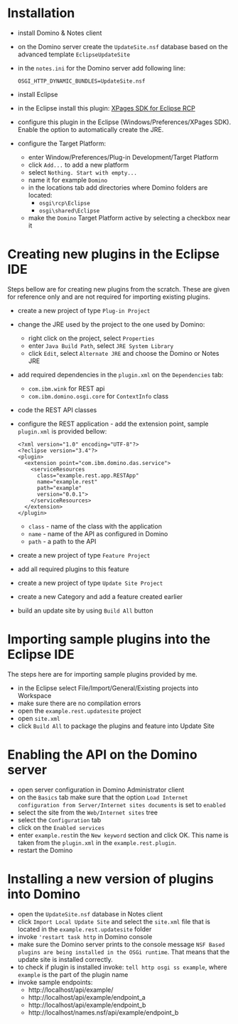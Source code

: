 # Installation

- install Domino & Notes client
- on the Domino server create the `UpdateSite.nsf` database based on the advanced template `EclipseUpdateSite`
- in the `notes.ini` for the Domino server add following line:

      OSGI_HTTP_DYNAMIC_BUNDLES=UpdateSite.nsf

- install Eclipse
- in the Eclipse install this plugin: [XPages SDK for Eclipse RCP](https://www.openntf.org/main.nsf/project.xsp?r=project/XPages%20SDK%20for%20Eclipse%20RCP)
- configure this plugin in the Eclipse (Windows/Preferences/XPages SDK). Enable the option to automatically create the JRE.
- configure the Target Platform:
  - enter Window/Preferences/Plug-in Development/Target Platform
  - click `Add...` to add a new platform
  - select `Nothing. Start with empty...`
  - name it for example `Domino`
  - in the locations tab add directories where Domino folders are located:
	  - `osgi\rcp\Eclipse`
	  - `osgi\shared\Eclipse`
  - make the `Domino` Target Platform active by selecting a checkbox near it


# Creating new plugins in the Eclipse IDE

Steps bellow are for creating new plugins from the scratch. These are given for reference only and are not required for importing existing plugins.

- create a new project of type `Plug-in Project`
- change the JRE used by the project to the one used by Domino:
	- right click on the project, select `Properties`
	- enter `Java Build Path`, select `JRE System Library`
	- click `Edit`, select `Alternate JRE` and choose the Domino or Notes JRE
- add required dependencies in the `plugin.xml` on the `Dependencies` tab:
	- `com.ibm.wink` for REST api
	- `com.ibm.domino.osgi.core` for `ContextInfo` class
- code the REST API classes
- configure the REST application - add the extension point, sample  `plugin.xml` is provided bellow:

      <?xml version="1.0" encoding="UTF-8"?>
      <?eclipse version="3.4"?>
      <plugin>
        <extension point="com.ibm.domino.das.service">
          <serviceResources
            class="example.rest.app.RESTApp"
            name="example.rest"
            path="example"
            version="0.0.1">
          </serviceResources>
        </extension>
      </plugin>

	- `class` - name of the class with the application
	- `name` - name of the API as configured in Domino
	- `path` - a path to the API
- create a new project of type `Feature Project`
- add all required plugins to this feature
- create a new project of type `Update Site Project`
- create a new Category and add a feature created earlier
- build an update site by using `Build All` button

# Importing sample plugins into the Eclipse IDE

The steps here are for importing sample plugins provided by me.
- in the Eclipse select File/Import/General/Existing projects into Workspace
- make sure there are no compilation errors
- open the `example.rest.updatesite` project
- open `site.xml`
- click `Build All` to package the plugins and feature into Update Site

# Enabling the API on the Domino server
- open server configuration in Domino Administrator client
- on the `Basics` tab make sure that the option `Load Internet configuration from Server/Internet sites documents` is set to `enabled`
- select the site from the `Web/Internet sites` tree
- select the `Configuration` tab
- click on the `Enabled services`
- enter `example.rest`in the `New keyword` section and click OK. This name is taken from the `plugin.xml` in the `example.rest.plugin`.
- restart the Domino

# Installing a new version of plugins into Domino

- open the `UpdateSite.nsf` database in Notes client
- click `Import Local Update Site` and select the `site.xml` file that is located in the `example.rest.updatesite` folder
- invoke `'restart task http` in Domino console
- make sure the Domino server prints to the console message `NSF Based plugins are being installed in the OSGi runtime`. That means that the update site is installed correctly.
- to check if plugin is installed invoke: `tell http osgi ss example`, where `example` is the part of the plugin name
- invoke sample endpoints:
	- http://localhost/api/example/
	- http://localhost/api/example/endpoint_a
	- http://localhost/api/example/endpoint_b
	- http://localhost/names.nsf/api/example/endpoint_b


